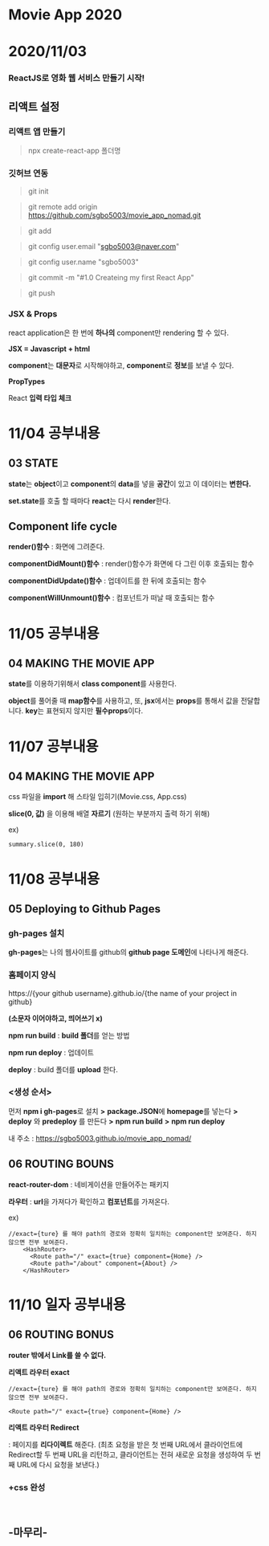 # Movie App 2020

# 2020/11/03

### ReactJS로 영화 웹 서비스 만들기 시작!

## 리액트 설정

### **리액트 앱 만들기**

> npx create-react-app 폴더명

### **깃허브 연동**

> git init

> git remote add origin https://github.com/sgbo5003/movie_app_nomad.git

> git add

> git config user.email "sgbo5003@naver.com"

> git config user.name "sgbo5003"

> git commit -m "#1.0 Createing my first React App"

> git push

### **JSX & Props**

react application은 한 번에 **하나의** component만 rendering 할 수 있다.

**JSX = Javascript + html**

**component**는 **대문자**로 시작해야하고, **component**로 **정보**를 보낼 수 있다.

**PropTypes**

React **입력 타입 체크**

# 11/04 공부내용

## **03 STATE**

**state**는 **object**이고 **component**의 **data**를 넣을 **공간**이 있고 이 데이터는 **변한다.**

**set.state**를 호출 할 때마다 **react**는 다시 **render**한다.

## **Component life cycle**

**render()함수** : 화면에 그려준다.

**componentDidMount()함수** : render()함수가 화면에 다 그린 이후 호출되는 함수

**componentDidUpdate()함수** : 업데이트를 한 뒤에 호출되는 함수

**componentWillUnmount()함수** : 컴포넌트가 떠날 때 호출되는 함수

# 11/05 공부내용

## **04 MAKING THE MOVIE APP**

**state**를 이용하기위해서 **class component**를 사용한다.

**object**를 풀어줄 때 **map함수**를 사용하고, 또, **jsx**에서는 **props**를 통해서 값을 전달합니다. **key**는 표현되지 않지만 **필수props**이다.

# 11/07 공부내용

## **04 MAKING THE MOVIE APP**

css 파일을 **import** 해 스타일 입히기(Movie.css, App.css)

**slice(0, 값)** 을 이용해 배열 **자르기** (원하는 부분까지 출력 하기 위해)

ex)

```
summary.slice(0, 180)
```

# 11/08 공부내용

## **05 Deploying to Github Pages**

### **gh-pages 설치**

**gh-pages**는 나의 웹사이트를 github의 **github page 도메인**에 나타나게 해준다.

### **홈페이지 양식**

https://{your github username}.github.io/{the name of your project in github}

**(소문자 이어야하고, 띄어쓰기 x)**

**npm run build** : **build 폴더**를 얻는 방법

**npm run deploy** : 업데이트

**deploy** : build 폴더를 **upload** 한다.

### **<생성 순서>**

먼저 **npm i gh-pages**로 설치 **>** **package.JSON**에 **homepage**를 넣는다 **>** **deploy** 와 **predeploy** 를 만든다 **>** **npm run build** **>** **npm run deploy**

내 주소 : https://sgbo5003.github.io/movie_app_nomad/

## **06 ROUTING BOUNS**

**react-router-dom** : 네비게이션을 만들어주는 패키지

**라우터** : **url**을 가져다가 확인하고 **컴포넌트**를 가져온다.

ex)

```
//exact={ture} 를 해야 path의 경로와 정확히 일치하는 component만 보여준다. 하지않으면 전부 보여준다.
    <HashRouter>
      <Route path="/" exact={true} component={Home} />
      <Route path="/about" component={About} />
    </HashRouter>
```

# 11/10 일자 공부내용

## 06 ROUTING BONUS

**router 밖에서 Link를 쓸 수 없다.**

**리액트 라우터 exact**

```
//exact={ture} 를 해야 path의 경로와 정확히 일치하는 component만 보여준다. 하지않으면 전부 보여준다.

<Route path="/" exact={true} component={Home} />
```

**리액트 라우터 Redirect**

: 페이지를 **리다이렉트** 해준다.
(최초 요청을 받은 첫 번째 URL에서 클라이언트에 Redirect할 두 번째 URL을 리턴하고, 클라이언트는 전혀 새로운 요청을 생성하여 두 번째 URL에 다시 요청을 보낸다.)

### +css 완성

<br>

## -마무리-
